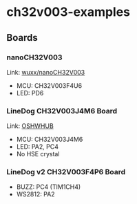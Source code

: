 # ch32v003-examples

## Boards

### nanoCH32V003

Link: [wuxx/nanoCH32V003](https://github.com/wuxx/nanoCH32V003)

- MCU: CH32V003F4U6
- LED: PD6

### LineDog CH32V003J4M6 Board

Link: [OSHWHUB](https://oshwhub.com/andelf/linedog)

- MCU: CH32V003J4M6
- LED: PA2, PC4
- No HSE crystal

### LineDog v2 CH32V003F4P6 Board


- BUZZ: PC4 (TIM1CH4)
- WS2812: PA2
